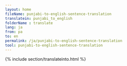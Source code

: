 ```yaml
---
layout: home
fileName: punjabi-to-english-sentence-translation
translatein: punjabi_to_english
folderName : translate
lang: ja
from: pa
to: en
permalink: /ja/punjabi-to-english-sentence-translation
tool: punjabi-to-english-sentence-translation
---
```

{% include section/translateinto.html %}